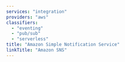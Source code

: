 ```yaml
---
services: "integration"
providers: "aws"
classifiers:
  - "eventing"
  - "pub/sub"
  - "serverless"
title: "Amazon Simple Notification Service"
linkTitle: "Amazon SNS"
---
```

